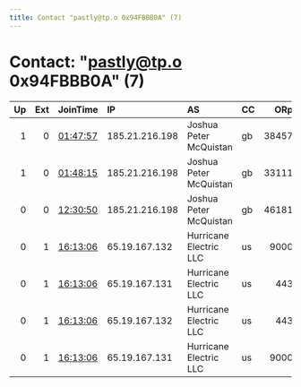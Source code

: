 ```yaml
---
title: Contact "pastly@tp.o 0x94FBBB0A" (7)
---
```


# Contact: "pastly@tp.o 0x94FBBB0A" (7)

|   Up |   Ext | JoinTime                                                                                            | IP             | AS                     | CC   |   ORp |   Dirp | OS    | Version   | Nickname     |   eFamMembers |
|-----:|------:|:----------------------------------------------------------------------------------------------------|:---------------|:-----------------------|:-----|------:|-------:|:------|:----------|:-------------|--------------:|
|    1 |     0 | [01:47:57](https://metrics.torproject.org/rs.html#details/408BBD5BCE1862BD585B20A3A276394555125D5A) | 185.21.216.198 | Joshua Peter McQuistan | gb   | 38457 |  38337 | Linux | 0.3.4.11  | ILoveMyWife  |             1 |
|    1 |     0 | [01:48:15](https://metrics.torproject.org/rs.html#details/04B1F27CB1CDC892A4C40769C15C645ED911A72F) | 185.21.216.198 | Joshua Peter McQuistan | gb   | 33111 |  42515 | Linux | 0.3.4.11  | ILoveMyWife2 |             1 |
|    0 |     0 | [12:30:50](https://metrics.torproject.org/rs.html#details/38E48C9509E18F405749859EEF299EBC1B829602) | 185.21.216.198 | Joshua Peter McQuistan | gb   | 46181 |  38763 | Linux | 0.3.4.11  | ILoveMyWife2 |             2 |
|    0 |     1 | [16:13:06](https://metrics.torproject.org/rs.html#details/8D15D068F0639F3E5D7499D405FD9A1706AABB15) | 65.19.167.132  | Hurricane Electric LLC | us   |  9000 |   9001 | Linux | 0.3.5.7   | TFinn4       |             4 |
|    0 |     1 | [16:13:06](https://metrics.torproject.org/rs.html#details/AD7BCBC365CEE99A1FDD40C3F0C61C50285A5A94) | 65.19.167.131  | Hurricane Electric LLC | us   |   443 |     80 | Linux | 0.3.5.7   | TFinn1       |             4 |
|    0 |     1 | [16:13:06](https://metrics.torproject.org/rs.html#details/CFE0CA94323ACC8308DCA9032C7450FF739B77E0) | 65.19.167.132  | Hurricane Electric LLC | us   |   443 |     80 | Linux | 0.3.5.7   | TFinn3       |             4 |
|    0 |     1 | [16:13:06](https://metrics.torproject.org/rs.html#details/E05BB4111E79D35AA188F1C04EE4A10FFCB85290) | 65.19.167.131  | Hurricane Electric LLC | us   |  9000 |   9001 | Linux | 0.3.5.7   | TFinn2       |             4 |

